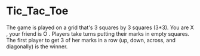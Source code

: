 # Tic_Tac_Toe
The game is played on a grid that's 3 squares by 3 squares (3*3). You are X , your friend is O . Players take turns putting their marks in empty squares. The first player to get 3 of her marks in a row (up, down, across, and diagonally) is the winner.

